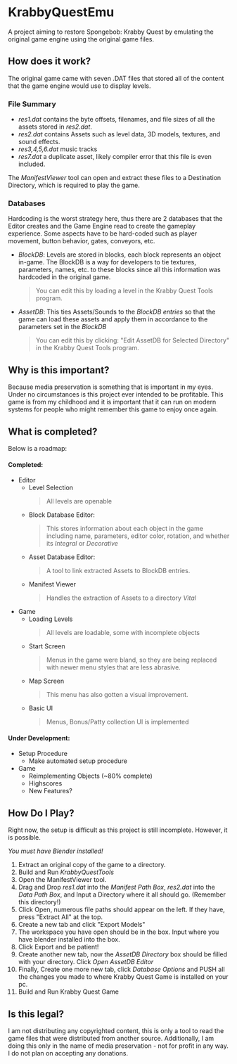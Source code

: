 # KrabbyQuestEmu
A project aiming to restore Spongebob: Krabby Quest by emulating the original game engine using the original game files.

## How does it work?
The original game came with seven .DAT files that stored all of the content that the game engine would use to display levels. 
### File Summary
 - *res1.dat* contains the byte offsets, filenames, and file sizes of all the assets stored in *res2.dat*.
 - *res2.dat* contains Assets such as level data, 3D models, textures, and sound effects.
 - *res3,4,5,6.dat* music tracks
 - *res7.dat* a duplicate asset, likely compiler error that this file is even included.

The *ManifestViewer* tool can open and extract these files to a Destination Directory, which is required to play the game.

### Databases
Hardcoding is the worst strategy here, thus there are 2 databases that the Editor creates and the Game Engine read to create the gameplay experience. 
Some aspects have to be hard-coded such as player movement, button behavior, gates, conveyors, etc. 
- *BlockDB*: Levels are stored in blocks, each block represents an object in-game. The BlockDB is a way for developers to tie textures, parameters, names, etc.
to these blocks since all this information was hardcoded in the original game. 

  > You can edit this by loading a level in the Krabby Quest Tools program.
- *AssetDB*: This ties Assets/Sounds to the *BlockDB entries* so that the game can load these assets and apply them in accordance to the parameters set in the *BlockDB*
  > You can edit this by clicking: "Edit AssetDB for Selected Directory" in the Krabby Quest Tools program.

## Why is this important?
Because media preservation is something that is important in my eyes. Under no circumstances is this project ever intended to be profitable.
This game is from my childhood and it is important that it can run on modern systems for people who might remember this game to enjoy once again.

## What is completed?
Below is a roadmap:

#### Completed:
- Editor
  - Level Selection
    > All levels are openable
  - Block Database Editor: 
    > This stores information about each object in the game including name, parameters, editor color, rotation, and whether its *Integral* or *Decorative*
  - Asset Database Editor: 
    > A tool to link extracted Assets to BlockDB entries.
  - Manifest Viewer
    > Handles the extraction of Assets to a directory *Vital*
- Game
  - Loading Levels
    > All levels are loadable, some with incomplete objects
  - Start Screen
    > Menus in the game were bland, so they are being replaced with newer menu styles that are less abrasive.
  - Map Screen
    > This menu has also gotten a visual improvement.
  - Basic UI
    > Menus, Bonus/Patty collection UI is implemented
#### Under Development:
- Setup Procedure
  - Make automated setup procedure
- Game
  - Reimplementing Objects (~80% complete)
  - Highscores
  - New Features?

## How Do I Play?
Right now, the setup is difficult as this project is still incomplete. However, it is possible.

*You must have Blender installed!*
 
 1. Extract an original copy of the game to a directory.
 2. Build and Run *KrabbyQuestTools*
 3. Open the ManifestViewer tool.
 4. Drag and Drop *res1.dat* into the *Manifest Path Box*, *res2.dat* into the *Data Path Box*, and Input a Directory where it all should go. (Remember this directory!)
 5. Click Open, numerous file paths should appear on the left. If they have, press "Extract All" at the top.
 6. Create a new tab and click "Export Models"
 7. The workspace you have open should be in the box. Input where you have blender installed into the box.
 8. Click Export and be patient!
 9. Create another new tab, now the *AssetDB Directory* box should be filled with your directory. Click *Open AssetDB Editor*
 10. Finally, Create one more new tab, click *Database Options* and PUSH all the changes you made to where Krabby Quest Game is installed on your pc.
 11. Build and Run Krabby Quest Game

## Is this legal?
I am not distributing any copyrighted content, this is only a tool to read the game files that were distributed from another source. 
Additionally, I am doing this only in the name of media preservation - not for profit in any way. I do not plan on accepting any donations.
